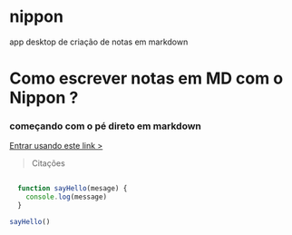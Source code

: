# nippon
app desktop de criação de notas em markdown


# Como escrever notas em MD com o Nippon ?

### começando com o pé direto em markdown

[Entrar usando este link >](https://google.com)

> Citações

```javascript
  
  function sayHello(mesage) {
    console.log(message)
  }

sayHello()
  
```

